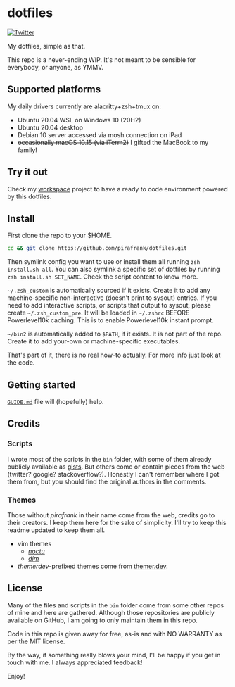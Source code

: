 # dotfiles

[![Twitter](https://img.shields.io/twitter/url/https/twitter.com/pirafrank.svg?style=social&label=Follow%20%40pirafrank)](https://twitter.com/pirafrank)

My dotfiles, simple as that.

This repo is a never-ending WIP. It's not meant to be sensible for everybody, or anyone, as YMMV.

## Supported platforms

My daily drivers currently are alacritty+zsh+tmux on:

- Ubuntu 20.04 WSL on Windows 10 (20H2)
- Ubuntu 20.04 desktop
- Debian 10 server accessed via mosh connection on iPad
- ~~occasionally macOS 10.15 (via iTerm2)~~ I gifted the MacBook to my family!

## Try it out

Check my [workspace](https://github.com/pirafrank/workspace) project to have a ready to code environment powered by this dotfiles.

## Install

First clone the repo to your $HOME.

```sh
cd && git clone https://github.com/pirafrank/dotfiles.git
```

Then symlink config you want to use or install them all running `zsh install.sh all`. You can also symlink a specific set of dotfiles by running `zsh install.sh SET_NAME`. Check the script content to know more.

`~/.zsh_custom` is automatically sourced if it exists. Create it to add any machine-specific non-interactive (doesn't print to sysout) entries. If you need to add interactive scripts, or scripts that output to sysout, please create `~/.zsh_custom_pre`. It will be loaded in `~/.zshrc` BEFORE Powerlevel10k caching. This is to enable Powerlevel10k instant prompt.

`~/bin2` is automatically added to `$PATH`, if it exists. It is not part of the repo. Create it to add your-own or machine-specific executables.

That's part of it, there is no real how-to actually. For more info just look at the code.

## Getting started

[`GUIDE.md`](https://github.com/pirafrank/dotfiles/blob/main/GUIDE.md) file will (hopefully) help.

## Credits

### Scripts

I wrote most of the scripts in the `bin` folder, with some of them already publicly available as [gists](https://gist.github.com/pirafrank). But others come or contain pieces from the web (twitter? google? stackoverflow?). Honestly I can't remember where I got them from, but you should find the original authors in the comments.

### Themes

Those without *pirafrank* in their name come from the web, credits go to their creators. I keep them here for the sake of simplicity. I'll try to keep this readme updated to keep them all.

- vim themes
  - [*noctu*](https://github.com/noahfrederick/vim-noctu)
  - [*dim*](https://github.com/jeffkreeftmeijer/vim-dim)
- *themerdev*-prefixed themes come from [themer.dev](https://themer.dev/).

## License

Many of the files and scripts in the `bin` folder come from some other repos of mine and here are gathered. Although those repositories are publicly available on GitHub, I am going to only maintain them in this repo.

Code in this repo is given away for free, as-is and with NO WARRANTY as per the MIT license.

By the way, if something really blows your mind, I'll be happy if you get in touch with me. I always appreciated feedback!

Enjoy!
